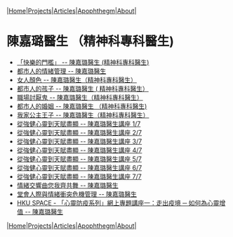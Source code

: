 
|[Home](/README.md)|[Projects](/projects.md)|[Articles](/articles.md)|[Apophthegm](/apophthegm.md)|[About](/about.md)|

# 陳嘉璐醫生 （精神科專科醫生)

- [「快樂的門檻」 -- 陳嘉璐醫生 (精神科專科醫生)](https://www.youtube.com/watch?v=8Isp69USdHM)  
- [都市人的情緒管理 -- 陳嘉璐醫生](https://www.youtube.com/watch?v=fpWkebHYdOM)  
- [女人顏色 -- 陳嘉璐醫生（精神科專科醫生）](https://www.youtube.com/watch?v=K9Ak7EyFGSY)  
- [都市人的孩子 -- 陳嘉璐醫生 ( 精神科專科醫生）](https://www.youtube.com/watch?v=c3Xub4zTOBY)  
- [職場討厭鬼 -- 陳嘉璐醫生（精神科專科醫生）](https://www.youtube.com/watch?v=NE-tJ3gbsbo)  
- [都市人的婚姻 -- 陳嘉璐醫生 （精神科專科醫生)](https://www.youtube.com/watch?v=Ph71woyeNbI)  
- [我家公主王子 -- 陳嘉璐醫生（精神科專科醫生）](https://www.youtube.com/watch?v=XIOz4BHbjrA)  
- [從強健心靈到天賦盡顯 -- 陳嘉璐醫生講座 1/7](https://www.youtube.com/watch?v=9LD0vXeHnjs)  
- [從強健心靈到天賦盡顯 -- 陳嘉璐醫生講座 2/7](https://www.youtube.com/watch?v=B0-7FMsfeiM) 
- [從強健心靈到天賦盡顯 -- 陳嘉璐醫生講座 3/7](https://www.youtube.com/watch?v=U3OKVhUW_WA)  
- [從強健心靈到天賦盡顯 -- 陳嘉璐醫生講座 4/7](https://www.youtube.com/watch?v=mnF9WKgXNA4)  
- [從強健心靈到天賦盡顯 -- 陳嘉璐醫生講座 5/7](https://www.youtube.com/watch?v=nbU23u52RjQ)  
- [從強健心靈到天賦盡顯 -- 陳嘉璐醫生講座 6/7](https://www.youtube.com/watch?v=FHXH0dsJJtY)  
- [從強健心靈到天賦盡顯 -- 陳嘉璐醫生講座 7/7](https://www.youtube.com/watch?v=61lmLDBWCGI)  
- [情緒交響曲您我齊共舞 -- 陳嘉璐醫生](https://www.youtube.com/watch?v=gadpKYKT9o8)  
- [堂會人際與情緒衝突危機管理 -- 陳嘉璐醫生](https://www.youtube.com/watch?v=LYvUw0haJZA)  
- [HKU SPACE - 「心靈防疫系列」網上專題講座一：走出疫境 ─ 如何為心靈增值 -- 陳嘉璐醫生](https://www.youtube.com/watch?v=U7CLqUFj3Ms)  

|[Home](/README.md)|[Projects](/projects.md)|[Articles](/articles.md)|[Apophthegm](/apophthegm.md)|[About](/about.md)|
